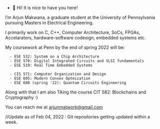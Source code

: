 - 👋 Hi! It is nice to have you here!

I’m Arjun Makwana, a graduate student at the University of Pennsylvania pursuing Masters in Electrical Engineering.

I primarily work on C, C++, Computer Architecture, SoCs, FPGAs, Accelarators, hardware-software codesign, embedded systems etc.

My coursework at Penn by the end of spring 2022 will be:

      - ESE 532: System on a Chip Architecture
      - ESE 570: Digital Integrated Circuits and VLSI fundamentals
      - ESE 519: Real Time Embedded Systems
      
      - CIS 571: Computer Organization and Design
      - ESE 605: Modern Convex Optmization
      - ESE 680 (spring '22): Quantum Circuits Engineering
      
Along with that I am also TAing the course CIT 582: Blockchains and Cryptography :)

You can reach me at arjunmatwork@gmail.com

//Update as of Feb 04, 2022 : Git repositories getting updated within a week. 
